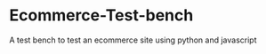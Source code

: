 Ecommerce-Test-bench
====================

A test bench to test an ecommerce site using python and javascript
